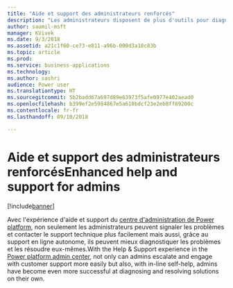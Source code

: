 ```yaml
---
title: "Aide et support des administrateurs renforcés"
description: "Les administrateurs disposent de plus d'outils pour diagnostiquer et résoudre les problèmes dans l'organisation"
author: saumil-msft
manager: KVivek
ms.date: 9/3/2018
ms.assetid: a21c1f60-ce73-e811-a96b-000d3a18c83b
ms.topic: article
ms.prod: 
ms.service: business-applications
ms.technology: 
ms.author: sashri
audience: Power user
ms.translationtype: HT
ms.sourcegitcommit: 5b2badd67a697d89e63973f5afe0977e402aead0
ms.openlocfilehash: b399ef2e5984867e5a610bdcf23e2eb8ff89200c
ms.contentlocale: fr-fr
ms.lasthandoff: 09/10/2018

---
```

# <a name="enhanced-help-and-support-for-admins"></a><span data-ttu-id="c6e2d-103">Aide et support des administrateurs renforcés</span><span class="sxs-lookup"><span data-stu-id="c6e2d-103">Enhanced help and support for admins</span></span>


[!include[banner](../../includes/banner.md)]

<span data-ttu-id="c6e2d-104">Avec l'expérience d'aide et support du [centre d'administration de Power platform](https://go.microsoft.com/fwlink/?linkid=875536), non seulement les administrateurs peuvent signaler les problèmes et contacter le support technique plus facilement mais aussi, grâce au support en ligne autonome, ils peuvent mieux diagnostiquer les problèmes et les résoudre eux-mêmes.</span><span class="sxs-lookup"><span data-stu-id="c6e2d-104">With the Help & Support experience in the [Power platform admin center](https://go.microsoft.com/fwlink/?linkid=875536), not only can admins escalate and engage with customer support more easily but also, with in-line self-help, admins have become even more successful at diagnosing and resolving solutions on their own.</span></span>

